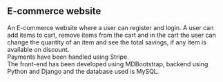 ## E-commerce website
An E-commerce website where a user can register and login. A user can add items to cart, remove items from the cart and in the cart the user can change the quantity of an item and see the total savings, if any item is available on discount.<br>
Payments have been handled using Stripe.<br>
The front-end has been developed using MDBootstrap, backend using Python and Django and the database used is MySQL.
